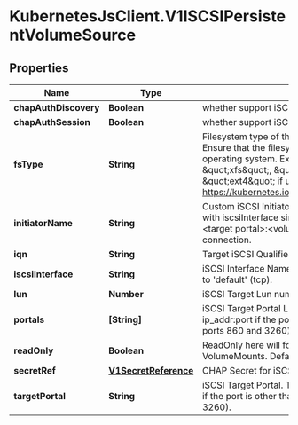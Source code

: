 # KubernetesJsClient.V1ISCSIPersistentVolumeSource

## Properties
Name | Type | Description | Notes
------------ | ------------- | ------------- | -------------
**chapAuthDiscovery** | **Boolean** | whether support iSCSI Discovery CHAP authentication | [optional] 
**chapAuthSession** | **Boolean** | whether support iSCSI Session CHAP authentication | [optional] 
**fsType** | **String** | Filesystem type of the volume that you want to mount. Tip: Ensure that the filesystem type is supported by the host operating system. Examples: \&quot;ext4\&quot;, \&quot;xfs\&quot;, \&quot;ntfs\&quot;. Implicitly inferred to be \&quot;ext4\&quot; if unspecified. More info: https://kubernetes.io/docs/concepts/storage/volumes#iscsi | [optional] 
**initiatorName** | **String** | Custom iSCSI Initiator Name. If initiatorName is specified with iscsiInterface simultaneously, new iSCSI interface &lt;target portal&gt;:&lt;volume name&gt; will be created for the connection. | [optional] 
**iqn** | **String** | Target iSCSI Qualified Name. | 
**iscsiInterface** | **String** | iSCSI Interface Name that uses an iSCSI transport. Defaults to &#39;default&#39; (tcp). | [optional] 
**lun** | **Number** | iSCSI Target Lun number. | 
**portals** | **[String]** | iSCSI Target Portal List. The Portal is either an IP or ip_addr:port if the port is other than default (typically TCP ports 860 and 3260). | [optional] 
**readOnly** | **Boolean** | ReadOnly here will force the ReadOnly setting in VolumeMounts. Defaults to false. | [optional] 
**secretRef** | [**V1SecretReference**](V1SecretReference.md) | CHAP Secret for iSCSI target and initiator authentication | [optional] 
**targetPortal** | **String** | iSCSI Target Portal. The Portal is either an IP or ip_addr:port if the port is other than default (typically TCP ports 860 and 3260). | 


